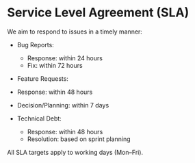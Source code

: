 # Service Level Agreement (SLA)

We aim to respond to issues in a timely manner:

- Bug Reports:
  - Response: within 24 hours
  - Fix: within 72 hours

-  Feature Requests:
  - Response: within 48 hours
  - Decision/Planning: within 7 days

- Technical Debt:
  - Response: within 48 hours
  - Resolution: based on sprint planning

All SLA targets apply to working days (Mon–Fri).
